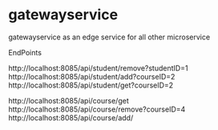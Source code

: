 # gatewayservice
gatewayservice as an edge service for all other microservice

EndPoints

  http://localhost:8085/api/student/remove?studentID=1  
  http://localhost:8085/api/student/add?courseID=2
  http://localhost:8085/api/student/get?courseID=2


  http://localhost:8085/api/course/get
  http://localhost:8085/api/course/remove?courseID=4
  http://localhost:8085/api/course/add/
